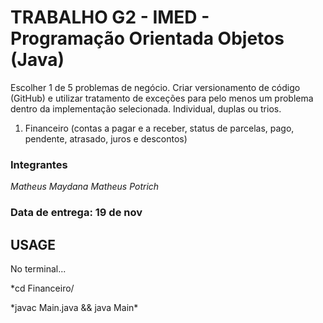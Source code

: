 # TRABALHO G2 - IMED - Programação Orientada Objetos (Java) #

Escolher 1 de 5 problemas de negócio. Criar versionamento de código (GitHub) e utilizar tratamento de exceções para pelo menos um problema dentro da implementação selecionada.
Individual, duplas ou trios.

1. Financeiro (contas a pagar e a receber, status de parcelas, pago, pendente, atrasado, juros e descontos)

### Integrantes
*Matheus Maydana*
*Matheus Potrich*

### Data de entrega: 19 de nov


## USAGE ##

No terminal...

<p>*cd Financeiro/</p>
<p>*javac Main.java && java Main*</p>
